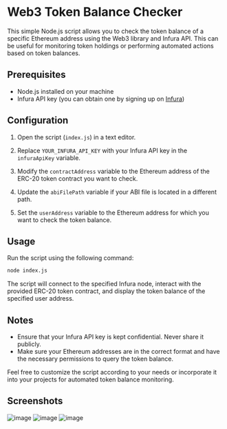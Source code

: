# Web3 Token Balance Checker

This simple Node.js script allows you to check the token balance of a specific Ethereum address using the Web3 library and Infura API. This can be useful for monitoring token holdings or performing automated actions based on token balances.

## Prerequisites

- Node.js installed on your machine
- Infura API key (you can obtain one by signing up on [Infura](https://infura.io/))



## Configuration

1. Open the script (`index.js`) in a text editor.

2. Replace `YOUR_INFURA_API_KEY` with your Infura API key in the `infuraApiKey` variable.

3. Modify the `contractAddress` variable to the Ethereum address of the ERC-20 token contract you want to check.

4. Update the `abiFilePath` variable if your ABI file is located in a different path.

5. Set the `userAddress` variable to the Ethereum address for which you want to check the token balance.

## Usage

Run the script using the following command:

```bash
node index.js
```

The script will connect to the specified Infura node, interact with the provided ERC-20 token contract, and display the token balance of the specified user address.

## Notes

- Ensure that your Infura API key is kept confidential. Never share it publicly.
- Make sure your Ethereum addresses are in the correct format and have the necessary permissions to query the token balance.

Feel free to customize the script according to your needs or incorporate it into your projects for automated token balance monitoring.

## Screenshots
![image](https://github.com/shomyich/blockchain_ass2/assets/129707076/4af137a1-cca1-41b5-86fe-1ad6a4fbe9a4)
![image](https://github.com/shomyich/blockchain_ass2/assets/129707076/dffead5a-a292-4f83-be5c-6ab5fd10f1cb)
![image](https://github.com/shomyich/blockchain_ass2/assets/129707076/22c6f594-2526-4f5e-8cc9-fe726a975693)


